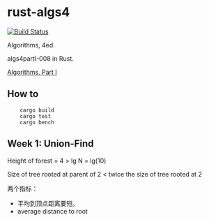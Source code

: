 rust-algs4
==========

[![Build Status](https://travis-ci.org/andelf/rust-algs4.svg?branch=master)](https://travis-ci.org/andelf/rust-algs4)

Algorithms, 4ed.

algs4partI-008 in Rust.

[Algorithms, Part I](https://class.coursera.org/algs4partI-008)

## How to

```
    cargo build
    cargo test
    cargo bench
```

## Week 1: Union-Find

Height of forest = 4 > lg N = lg(10)

Size of tree rooted at parent of 2 < twice the size of tree rooted at 2

两个指标：

- 平均到顶点距离要短。
- average distance to root
